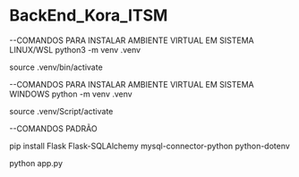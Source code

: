 # BackEnd_Kora_ITSM

--COMANDOS PARA INSTALAR AMBIENTE VIRTUAL EM SISTEMA LINUX/WSL
python3 -m venv .venv

source .venv/bin/activate

--COMANDOS PARA INSTALAR AMBIENTE VIRTUAL EM SISTEMA WINDOWS
python -m venv .venv

source .venv/Script/activate

--COMANDOS PADRÃO

pip install Flask Flask-SQLAlchemy mysql-connector-python python-dotenv

python app.py